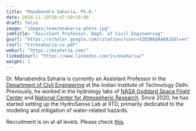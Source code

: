 ```yaml
---
title: "Manabendra Saharia, Ph.D."
date: 2018-11-19T10:47:58+10:00
draft: false
image: "images/team/msaharia-photo.jpg"
jobtitle: "Assistant Professor, Dept. of Civil Engineering"
gsurl: "https://scholar.google.com/citations?user=XZQ3N6QAAAAJ&hl=en"
cvurl: "CV/msaharia-cv.pdf"
weburl: "https://msaharia.com/"
linkedinurl: "https://www.linkedin.com/in/msaharia/"
weight: 1
---
```


Dr. Manabendra Saharia is currently an Assistant Professor in the [Department of Civil Engineering](http://civil.iitd.ac.in/index.php?lmenuid=faculty) at the Indian Institute of Technology Delhi. Previously, he worked in the hydrology labs of [NASA Goddard Space Flight Center](https://science.gsfc.nasa.gov/earth/hydrology/) and [National Center for Atmospheric Research](https://ncar.github.io/hydrology/). Since 2020, he has started setting up the HydroSense Lab at IITD, primarily dedicated to the modeling and mitigation of water-related hazards.

Recruitment is on at all levels. Please check [this](https://hydrosenselab.github.io/join/).


